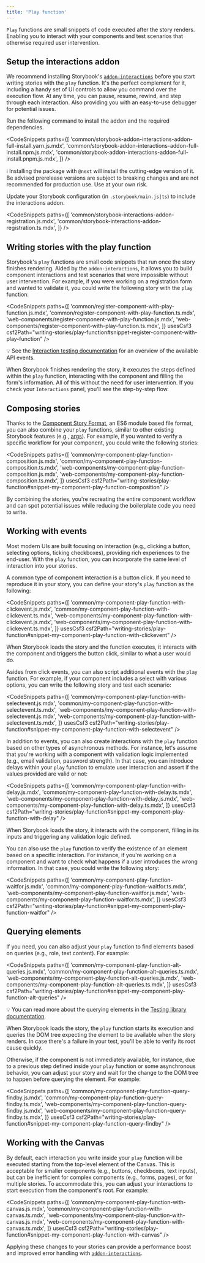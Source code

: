 ```yaml
---
title: 'Play function'
---
```


<YouTubeCallout id="dcuzwCHI940" title="Component testing in Storybook with play functions" />

`Play` functions are small snippets of code executed after the story renders. Enabling you to interact with your components and test scenarios that otherwise required user intervention.

## Setup the interactions addon

We recommend installing Storybook's [`addon-interactions`](https://storybook.js.org/addons/@storybook/addon-interactions) before you start writing stories with the `play` function. It's the perfect complement for it, including a handy set of UI controls to allow you command over the execution flow. At any time, you can pause, resume, rewind, and step through each interaction. Also providing you with an easy-to-use debugger for potential issues.

Run the following command to install the addon and the required dependencies.

<!-- prettier-ignore-start -->

<CodeSnippets
  paths={[
    'common/storybook-addon-interactions-addon-full-install.yarn.js.mdx',
    'common/storybook-addon-interactions-addon-full-install.npm.js.mdx',
    'common/storybook-addon-interactions-addon-full-install.pnpm.js.mdx',
  ]}
/>

<!-- prettier-ignore-end -->

<div class="aside">

ℹ️ Installing the package with `@next` will install the cutting-edge version of it. Be advised prerelease versions are subject to breaking changes and are not recommended for production use. Use at your own risk.

</div>

Update your Storybook configuration (in `.storybook/main.js|ts`) to include the interactions addon.

<!-- prettier-ignore-start -->

<CodeSnippets
  paths={[
   'common/storybook-interactions-addon-registration.js.mdx',
   'common/storybook-interactions-addon-registration.ts.mdx',
  ]}
/>

<!-- prettier-ignore-end -->

## Writing stories with the play function

Storybook's `play` functions are small code snippets that run once the story finishes rendering. Aided by the `addon-interactions`, it allows you to build component interactions and test scenarios that were impossible without user intervention. For example, if you were working on a registration form and wanted to validate it, you could write the following story with the `play` function:

<!-- prettier-ignore-start -->

<CodeSnippets
  paths={[
   'common/register-component-with-play-function.js.mdx',
   'common/register-component-with-play-function.ts.mdx',
   'web-components/register-component-with-play-function.js.mdx',
   'web-components/register-component-with-play-function.ts.mdx',
  ]}
  usesCsf3
  csf2Path="writing-stories/play-function#snippet-register-component-with-play-function"
/>

<!-- prettier-ignore-end -->

<div class="aside">

💡 See the [Interaction testing documentation](../writing-tests/interaction-testing.md#api-for-user-events) for an overview of the available API events.

</div>

When Storybook finishes rendering the story, it executes the steps defined within the `play` function, interacting with the component and filling the form's information. All of this without the need for user intervention. If you check your `Interactions` panel, you'll see the step-by-step flow.

## Composing stories

Thanks to the [Component Story Format](../api/csf.md), an ES6 module based file format, you can also combine your `play` functions, similar to other existing Storybook features (e.g., [args](./args.md)). For example, if you wanted to verify a specific workflow for your component, you could write the following stories:

<!-- prettier-ignore-start -->

<CodeSnippets
  paths={[
   'common/my-component-play-function-composition.js.mdx',
   'common/my-component-play-function-composition.ts.mdx',
   'web-components/my-component-play-function-composition.js.mdx',
   'web-components/my-component-play-function-composition.ts.mdx',
  ]}
  usesCsf3
  csf2Path="writing-stories/play-function#snippet-my-component-play-function-composition"
/>

<!-- prettier-ignore-end -->

By combining the stories, you're recreating the entire component workflow and can spot potential issues while reducing the boilerplate code you need to write.

## Working with events

Most modern UIs are built focusing on interaction (e.g., clicking a button, selecting options, ticking checkboxes), providing rich experiences to the end-user. With the `play` function, you can incorporate the same level of interaction into your stories.

A common type of component interaction is a button click. If you need to reproduce it in your story, you can define your story's `play` function as the following:

<!-- prettier-ignore-start -->

<CodeSnippets
  paths={[
   'common/my-component-play-function-with-clickevent.js.mdx',
   'common/my-component-play-function-with-clickevent.ts.mdx',
   'web-components/my-component-play-function-with-clickevent.js.mdx',
   'web-components/my-component-play-function-with-clickevent.ts.mdx',
  ]}
  usesCsf3
  csf2Path="writing-stories/play-function#snippet-my-component-play-function-with-clickevent"
/>

<!-- prettier-ignore-end -->

When Storybook loads the story and the function executes, it interacts with the component and triggers the button click, similar to what a user would do.

Asides from click events, you can also script additional events with the `play` function. For example, if your component includes a select with various options, you can write the following story and test each scenario:

<!-- prettier-ignore-start -->

<CodeSnippets
  paths={[
   'common/my-component-play-function-with-selectevent.js.mdx',
   'common/my-component-play-function-with-selectevent.ts.mdx',
   'web-components/my-component-play-function-with-selectevent.js.mdx',
   'web-components/my-component-play-function-with-selectevent.ts.mdx',
  ]}
  usesCsf3
  csf2Path="writing-stories/play-function#snippet-my-component-play-function-with-selectevent"
/>

<!-- prettier-ignore-end -->

In addition to events, you can also create interactions with the `play` function based on other types of asynchronous methods. For instance, let's assume that you're working with a component with validation logic implemented (e.g., email validation, password strength). In that case, you can introduce delays within your `play` function to emulate user interaction and assert if the values provided are valid or not:

<!-- prettier-ignore-start -->

<CodeSnippets
  paths={[
   'common/my-component-play-function-with-delay.js.mdx',
   'common/my-component-play-function-with-delay.ts.mdx',
   'web-components/my-component-play-function-with-delay.js.mdx',
   'web-components/my-component-play-function-with-delay.ts.mdx',
  ]}
  usesCsf3
  csf2Path="writing-stories/play-function#snippet-my-component-play-function-with-delay"
/>

<!-- prettier-ignore-end -->

When Storybook loads the story, it interacts with the component, filling in its inputs and triggering any validation logic defined.

You can also use the `play` function to verify the existence of an element based on a specific interaction. For instance, if you're working on a component and want to check what happens if a user introduces the wrong information. In that case, you could write the following story:

<!-- prettier-ignore-start -->

<CodeSnippets
  paths={[
   'common/my-component-play-function-waitfor.js.mdx',
   'common/my-component-play-function-waitfor.ts.mdx',
   'web-components/my-component-play-function-waitfor.js.mdx',
   'web-components/my-component-play-function-waitfor.ts.mdx',
  ]}
  usesCsf3
  csf2Path="writing-stories/play-function#snippet-my-component-play-function-waitfor"
/>

<!-- prettier-ignore-end -->

## Querying elements

If you need, you can also adjust your `play` function to find elements based on queries (e.g., role, text content). For example:

<!-- prettier-ignore-start -->

<CodeSnippets
  paths={[
   'common/my-component-play-function-alt-queries.js.mdx',
   'common/my-component-play-function-alt-queries.ts.mdx',
   'web-components/my-component-play-function-alt-queries.js.mdx',
   'web-components/my-component-play-function-alt-queries.ts.mdx',
  ]}
  usesCsf3
  csf2Path="writing-stories/play-function#snippet-my-component-play-function-alt-queries"
/>

<!-- prettier-ignore-end -->

<div class="aside">
 💡 You can read more about the querying elements in the <a href="https://testing-library.com/docs/queries/about/"> Testing library documentation</a>.
</div>

When Storybook loads the story, the `play` function starts its execution and queries the DOM tree expecting the element to be available when the story renders. In case there's a failure in your test, you'll be able to verify its root cause quickly.

Otherwise, if the component is not immediately available, for instance, due to a previous step defined inside your `play` function or some asynchronous behavior, you can adjust your story and wait for the change to the DOM tree to happen before querying the element. For example:

<!-- prettier-ignore-start -->

<CodeSnippets
  paths={[
   'common/my-component-play-function-query-findby.js.mdx',
   'common/my-component-play-function-query-findby.ts.mdx',
   'web-components/my-component-play-function-query-findby.js.mdx',
   'web-components/my-component-play-function-query-findby.ts.mdx',
  ]}
  usesCsf3
  csf2Path="writing-stories/play-function#snippet-my-component-play-function-query-findby"
/>

<!-- prettier-ignore-end -->

## Working with the Canvas

By default, each interaction you write inside your `play` function will be executed starting from the top-level element of the Canvas. This is acceptable for smaller components (e.g., buttons, checkboxes, text inputs), but can be inefficient for complex components (e.g., forms, pages), or for multiple stories. To accommodate this, you can adjust your interactions to start execution from the component's root. For example:

<!-- prettier-ignore-start -->

<CodeSnippets
  paths={[
   'common/my-component-play-function-with-canvas.js.mdx',
   'common/my-component-play-function-with-canvas.ts.mdx',
   'web-components/my-component-play-function-with-canvas.js.mdx',
   'web-components/my-component-play-function-with-canvas.ts.mdx',
  ]}
  usesCsf3
  csf2Path="writing-stories/play-function#snippet-my-component-play-function-with-canvas"
/>

<!-- prettier-ignore-end -->

Applying these changes to your stories can provide a performance boost and improved error handling with [`addon-interactions`](https://storybook.js.org/addons/@storybook/addon-interactions).
